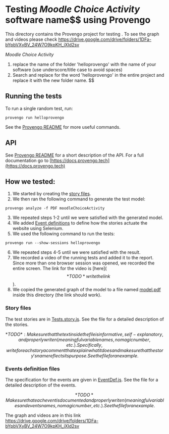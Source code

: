 # Testing *Moodle Choice Activity* software name$$ using Provengo
This directory contains the Provengo project for testing .
To see the graph and videos please check https://drive.google.com/drive/folders/1DFa-bYpbVXyBV_24W7O9kpKH_iXId2sv 

*Moodle Choice Activity*
1. replace the name of the folder 'helloprovengo' with the name of your software (use underscore/title case to avoid spaces)
2. Search and replace for the word 'helloprovengo' in the entire project and replace it with the new folder name. 
$$

## Running the tests
To run a single random test, run:
```shell 
provengo run helloprovengo
```

See the [Provengo README](moodleChoiceActivity/README.md) for more useful commands.

## API
See [Provengo README](moodleChoiceActivity/README.md) for a short description of the API.
For a full documentation go to [https://docs.provengo.tech](https://docs.provengo.tech)

## How we tested:
1. We started by creating the [story files](moodleChoiceActivity/spec/js/OrderPizza.story.js).
2. We then ran the following command to generate the test model:
```shell
provengo analyze -f PDF moodleChoiceActivity  
```
3. We repeated steps 1-2 until we were satisfied with the generated model.
4. We added [Event definitions](moodleChoiceActivity/spec/js/OrderPizza.EventDef.js) to define how the stories actuate the website using Selenium.
5. We used the following command to run the tests:
```shell
provengo run --show-sessions helloprovengo
```
6. We repeated steps 4-5 until we were satisfied with the result.
7. We recorded a video of the running tests and added it to the report. Since more than one browser session was opened, we recorded the entire screen. The link for the video is [here]($$*TODO* write the link$$).
8. We copied the generated graph of the model to a file named [model.pdf](model.pdf) inside this directory (the link should work).

### Story files
The test stories are in [Tests.story.js](moodleChoiceActivity/spec/js/OrderPizza.story.js). See the file for a detailed description of the stories.

$$*TODO*: Make sure that the text inside the file is informative, self-explanatory, and properly writen (meaningful variable names, no magic number, etc.). Specifically, write for each story a comment that explain what it does and make sure that the story's name reflects its purpose. See the file for an example.$$

### Events definition files
The specification for the events are given in [EventDef.js](moodleChoiceActivity/spec/js/OrderPizza.EventDef.js). See the file for a detailed description of the events.

$$*TODO* Make sure that each event is documented and properly writen (meaningful variables and events names, no magic number, etc.). See the file for an example.$$

The graph and videos are in this link https://drive.google.com/drive/folders/1DFa-bYpbVXyBV_24W7O9kpKH_iXId2sv